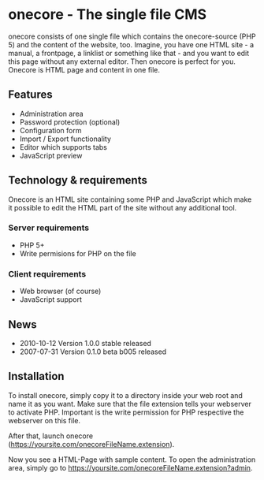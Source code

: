 # onecore - The single file CMS

onecore consists of one single file which contains the onecore-source (PHP 5)
and the content of the website, too. Imagine, you have one HTML site - a manual,
a frontpage, a linklist or something like that - and you want to edit this page
without any external editor. Then onecore is perfect for you. Onecore is HTML
page and content in one file.

## Features

* Administration area
* Password protection (optional)
* Configuration form
* Import / Export functionality
* Editor which supports tabs
* JavaScript preview

## Technology & requirements

Onecore is an HTML site containing some PHP and JavaScript which make it
possible to edit the HTML part of the site without any additional tool.

### Server requirements

- PHP 5+
- Write permisions for PHP on the file

### Client requirements

- Web browser (of course)
- JavaScript support

## News
- 2010-10-12 Version 1.0.0 stable released
- 2007-07-31 Version 0.1.0 beta b005 released

## Installation

To install onecore, simply copy it to a directory inside your web root and name
it as you want. Make sure that the file extension tells your webserver to
activate PHP. Important is the write permission for PHP respective the webserver
on this file.

After that, launch onecore (https://yoursite.com/onecoreFileName.extension).

Now you see a HTML-Page with sample content. To open the administration
area, simply go to https://yoursite.com/onecoreFileName.extension?admin.
